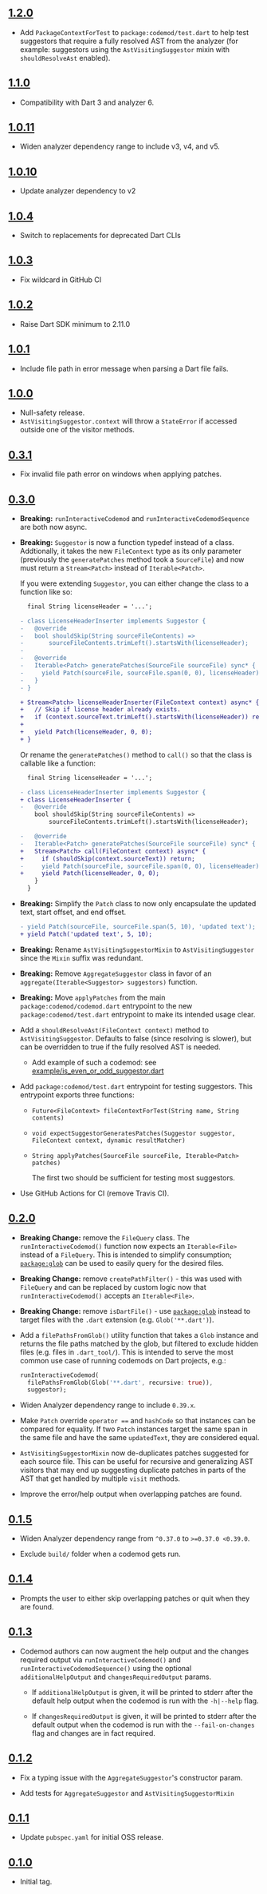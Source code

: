 ## [1.2.0](https://github.com/Workiva/dart_codemod/compare/1.1.0...1.2.0)

- Add `PackageContextForTest` to `package:codemod/test.dart` to help test
suggestors that require a fully resolved AST from the analyzer (for example:
suggestors using the `AstVisitingSuggestor` mixin with `shouldResolveAst`
enabled).

## [1.1.0](https://github.com/Workiva/dart_codemod/compare/1.0.11...1.1.0)

- Compatibility with Dart 3 and analyzer 6.

## [1.0.11](https://github.com/Workiva/dart_codemod/compare/1.0.10...1.0.11)

- Widen analyzer dependency range to include v3, v4, and v5.

## [1.0.10](https://github.com/Workiva/dart_codemod/compare/1.0.9...1.0.10)

- Update analyzer dependency to v2

## [1.0.4](https://github.com/Workiva/dart_codemod/compare/1.0.3...1.0.4)

- Switch to replacements for deprecated Dart CLIs

## [1.0.3](https://github.com/Workiva/dart_codemod/compare/1.0.2...1.0.3)

- Fix wildcard in GitHub CI

## [1.0.2](https://github.com/Workiva/dart_codemod/compare/1.0.1...1.0.2)

- Raise Dart SDK minimum to 2.11.0

## [1.0.1](https://github.com/Workiva/dart_codemod/compare/1.0.0...1.0.1)

- Include file path in error message when parsing a Dart file fails.

## [1.0.0](https://github.com/Workiva/dart_codemod/compare/0.3.0...1.0.0)

- Null-safety release.
- `AstVisitingSuggestor.context` will throw a `StateError` if accessed outside
one of the visitor methods.

## [0.3.1](https://github.com/Workiva/dart_codemod/compare/0.3.0...0.3.1)

- Fix invalid file path error on windows when applying patches.

## [0.3.0](https://github.com/Workiva/dart_codemod/compare/0.2.0...0.3.0)

- **Breaking:** `runInteractiveCodemod` and `runInteractiveCodemodSequence` are
both now async.

- **Breaking:** `Suggestor` is now a function typedef instead of a class.
Addtionally, it takes the new `FileContext` type as its only parameter
(previously the `generatePatches` method took a `SourceFile`) and now must
return a `Stream<Patch>` instead of `Iterable<Patch>`.

    If you were extending `Suggestor`, you can either change the class to a
    function like so:

    ```diff
      final String licenseHeader = '...';

    - class LicenseHeaderInserter implements Suggestor {
    -   @override
    -   bool shouldSkip(String sourceFileContents) =>
    -       sourceFileContents.trimLeft().startsWith(licenseHeader);
    -
    -   @override
    -   Iterable<Patch> generatePatches(SourceFile sourceFile) sync* {
    -     yield Patch(sourceFile, sourceFile.span(0, 0), licenseHeader);
    -   }
    - }

    + Stream<Patch> licenseHeaderInserter(FileContext context) async* {
    +   // Skip if license header already exists.
    +   if (context.sourceText.trimLeft().startsWith(licenseHeader)) return;
    +
    +   yield Patch(licenseHeader, 0, 0);
    + }
    ```

    Or rename the `generatePatches()` method to `call()` so that the
    class is callable like a function:

    ```diff
      final String licenseHeader = '...';

    - class LicenseHeaderInserter implements Suggestor {
    + class LicenseHeaderInserter {
    -   @override
        bool shouldSkip(String sourceFileContents) =>
            sourceFileContents.trimLeft().startsWith(licenseHeader);

    -   @override
    -   Iterable<Patch> generatePatches(SourceFile sourceFile) sync* {
    +   Stream<Patch> call(FileContext context) async* {
    +     if (shouldSkip(context.sourceText)) return;
    -     yield Patch(sourceFile, sourceFile.span(0, 0), licenseHeader);
    +     yield Patch(licenseHeader, 0, 0);
        }
      }
    ```

- **Breaking:** Simplify the `Patch` class to now only encapsulate the updated
text, start offset, and end offset.

    ```diff
    - yield Patch(sourceFile, sourceFile.span(5, 10), 'updated text');
    + yield Patch('updated text', 5, 10);
    ```

- **Breaking:** Rename `AstVisitingSuggestorMixin` to `AstVisitingSuggestor`
since the `Mixin` suffix was redundant.

- **Breaking:** Remove `AggregateSuggestor` class in favor of an
`aggregate(Iterable<Suggestor> suggestors)` function.

- **Breaking:** Move `applyPatches` from the main `package:codemod/codemod.dart`
entrypoint to the new `package:codemod/test.dart` entrypoint to make its
intended usage clear.

- Add a `shouldResolveAst(FileContext context)` method to
`AstVisitingSuggestor`. Defaults to false (since resolving is slower), but can
be overridden to true if the fully resolved AST is needed.

  - Add example of such a codemod: see [example/is_even_or_odd_suggestor.dart](/example/is_even_or_odd_suggestor.dart)

- Add `package:codemod/test.dart` entrypoint for testing suggestors. This
entrypoint exports three functions:

  - `Future<FileContext> fileContextForTest(String name, String contents)`
  - `void expectSuggestorGeneratesPatches(Suggestor suggestor, FileContext context, dynamic resultMatcher)`
  - `String applyPatches(SourceFile sourceFile, Iterable<Patch> patches)`

    The first two should be sufficient for testing most suggestors.

- Use GitHub Actions for CI (remove Travis CI).

## [0.2.0](https://github.com/Workiva/dart_codemod/compare/0.1.5...0.2.0)

- **Breaking Change:** remove the `FileQuery` class. The
`runInteractiveCodemod()` function now expects an `Iterable<File>` instead of a
`FileQuery`. This is intended to simplify consumption; [`package:glob`][glob]
can be used to easily query for the desired files.

- **Breaking Change:** remove `createPathFilter()` - this was used with `FileQuery` and can be replaced by custom logic now that
`runInteractiveCodemod()` accepts an `Iterable<File>`.

- **Breaking Change:** remove `isDartFile()` - use [`package:glob`][glob]
instead to target files with the `.dart` extension (e.g. `Glob('**.dart')`).

- Add a `filePathsFromGlob()` utility function that takes a `Glob` instance and
returns the file paths matched by the glob, but filtered to exclude hidden
files (e.g. files in `.dart_tool/`). This is intended to serve the most common
use case of running codemods on Dart projects, e.g.:

    ```dart
    runInteractiveCodemod(
      filePathsFromGlob(Glob('**.dart', recursive: true)),
      suggestor);
    ```

[glob]: https://pub.dev/packages/glob

- Widen Analyzer dependency range to include `0.39.x`.

- Make `Patch` override `operator ==` and `hashCode` so that instances can be
compared for equality. If two `Patch` instances target the same span in the same
file and have the same `updatedText`, they are considered equal.

- `AstVisitingSuggestorMixin` now de-duplicates patches suggested for each
source file. This can be useful for recursive and generalizing AST visitors that
may end up suggesting duplicate patches in parts of the AST that get handled by
multiple `visit` methods.

- Improve the error/help output when overlapping patches are found.

## [0.1.5](https://github.com/Workiva/dart_codemod/compare/0.1.4...0.1.5)

- Widen Analyzer dependency range from `^0.37.0` to `>=0.37.0 <0.39.0`.

- Exclude `build/` folder when a codemod gets run.

## [0.1.4](https://github.com/Workiva/dart_codemod/compare/0.1.3...0.1.4)

- Prompts the user to either skip overlapping patches or quit when they are found.

## [0.1.3](https://github.com/Workiva/dart_codemod/compare/0.1.2...0.1.3)

- Codemod authors can now augment the help output and the changes required
  output via `runInteractiveCodemod()` and `runInteractiveCodemodSequence()`
  using the optional `additionalHelpOutput` and `changesRequiredOutput` params.

  - If `additionalHelpOutput` is given, it will be printed to stderr after the
    default help output when the codemod is run with the `-h|--help` flag.

  - If `changesRequiredOutput` is given, it will be printed to stderr after the
    default output when the codemod is run with the `--fail-on-changes` flag and
    changes are in fact required.

## [0.1.2](https://github.com/Workiva/dart_codemod/compare/0.1.1...0.1.2)

- Fix a typing issue with the `AggregateSuggestor`'s constructor param.

- Add tests for `AggregateSuggestor` and `AstVisitingSuggestorMixin`

## [0.1.1](https://github.com/Workiva/dart_codemod/compare/0.1.0...0.1.1)

- Update `pubspec.yaml` for initial OSS release.

## [0.1.0](https://github.com/Workiva/dart_codemod/compare/11a1c55...0.1.0)

- Initial tag.
